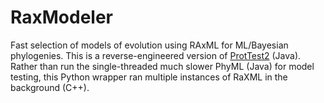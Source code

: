 # RaxModeler
Fast selection of models of evolution using RAxML for ML/Bayesian phylogenies. This is a reverse-engineered version of [ProtTest2](https://academic.oup.com/bioinformatics/article/21/9/2104/408994) (Java). Rather than run the single-threaded much slower PhyML (Java) for model testing, this Python wrapper ran multiple instances of RaXML in the background (C++).   
